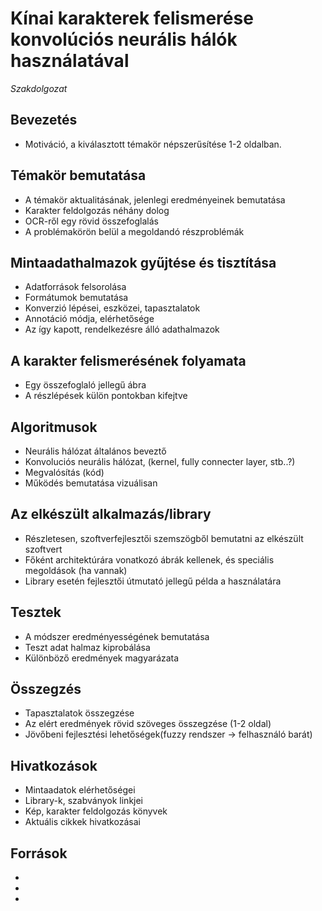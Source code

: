 # Kínai karakterek felismerése konvolúciós neurális hálók használatával

_Szakdolgozat_

## Bevezetés

* Motiváció, a kiválasztott témakör népszerűsítése 1-2 oldalban.

## Témakör bemutatása

* A témakör aktualitásának, jelenlegi eredményeinek bemutatása
* Karakter feldolgozás néhány dolog
* OCR-ről egy rövid összefoglalás
* A problémakörön belül a megoldandó részproblémák

## Mintaadathalmazok gyűjtése és tisztítása

* Adatforrások felsorolása
* Formátumok bemutatása
* Konverzió lépései, eszközei, tapasztalatok
* Annotáció módja, elérhetősége
* Az így kapott, rendelkezésre álló adathalmazok

## A karakter felismerésének folyamata

* Egy összefoglaló jellegű ábra
* A részlépések külön pontokban kifejtve

## Algoritmusok

* Neurális hálózat általános beveztő
* Konvoluciós neurális hálózat, (kernel, fully connecter layer, stb..?)
* Megvalósítás (kód)
* Működés bemutatása vizuálisan

## Az elkészült alkalmazás/library

* Részletesen, szoftverfejlesztői szemszögből bemutatni az elkészült szoftvert
* Főként architektúrára vonatkozó ábrák kellenek, és speciális megoldások (ha vannak)
* Library esetén fejlesztői útmutató jellegű példa a használatára

## Tesztek

* A módszer eredményességének bemutatása
* Teszt adat halmaz kiprobálása
* Különböző eredmények magyarázata

## Összegzés

* Tapasztalatok összegzése
* Az elért eredmények rövid szöveges összegzése (1-2 oldal)
* Jövőbeni fejlesztési lehetőségek(fuzzy rendszer -> felhasználó barát)

## Hivatkozások

* Mintaadatok elérhetőségei
* Library-k, szabványok linkjei
* Kép, karakter feldolgozás könyvek
* Aktuális cikkek hivatkozásai

## Források

*
*
*
